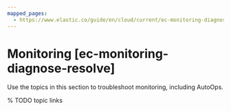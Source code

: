 ```yaml
---
mapped_pages:
  - https://www.elastic.co/guide/en/cloud/current/ec-monitoring-diagnose-resolve.html
---
```


# Monitoring [ec-monitoring-diagnose-resolve]

Use the topics in this section to troubleshoot monitoring, including AutoOps.

% TODO topic links











